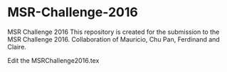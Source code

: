 # MSR-Challenge-2016
MSR Challenge 2016 
This repository is created for the submission to the MSR Challenge 2016.
Collaboration of Mauricio, Chu Pan, Ferdinand and Claire.

Edit the MSRChallenge2016.tex
